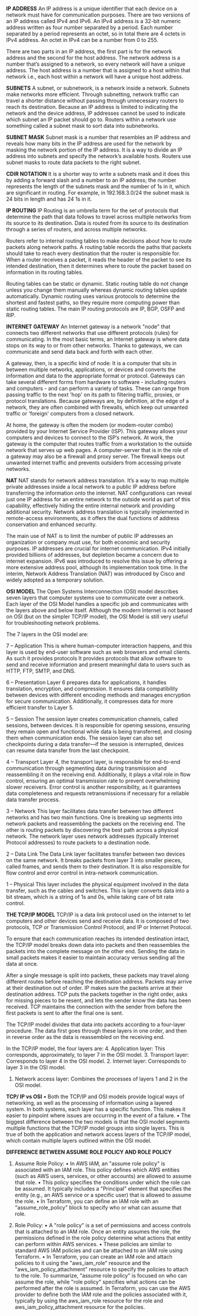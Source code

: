 **IP ADDRESS**
An IP address is a unique identifier that each device on a network must have for communication purposes. There are two versions of an IP address called IPv4 and IPv6. An IPv4 address is a 32-bit numeric address written as four number separated by a period. Each number separated by a period represents an octet, so in total there are 4 octets in IPv4 address. An octet in IPv4 can be a number from 0 to 255.

There are two parts in an IP address, the first part is for the network address and the second for the host address. The network address is a number that’s assigned to a network, so every network will have a unique address. The host address is a number that is assigned to a host within that network i.e., each host within a network will have a unique host address. 

**SUBNETS**
A subnet, or subnetwork, is a network inside a network. Subnets make networks more efficient. Through subnetting, network traffic can travel a shorter distance without passing through unnecessary routers to reach its destination.
Because an IP address is limited to indicating the network and the device address, IP addresses cannot be used to indicate which subnet an IP packet should go to. Routers within a network use something called a subnet mask to sort data into subnetworks.

**SUBNET MASK**
Subnet mask is a number that resembles an IP address and reveals how many bits in the IP address are used for the network by masking the network portion of the IP address. It is a way to divide an IP address into subnets and specify the network’s available hosts. Routers use subnet masks to route data packets to the right subnet.

**CDIR NOTATION**
It is a shorter way to write a subnets mask and it does this by adding a forward slash and a number to an IP address; the number represents the length of the subnets mask and the number of 1s in it, which are significant in routing. For example, in 192.168.3.0/24 the subnet mask is 24 bits in length and has 24 1s in it.

**IP ROUTING**
IP Routing is an umbrella term for the set of protocols that determine the path that data follows to travel across multiple networks from its source to its destination. Data is routed from its source to its destination through a series of routers, and across multiple networks. 

Routers refer to internal routing tables to make decisions about how to route packets along network paths. A routing table records the paths that packets should take to reach every destination that the router is responsible for. When a router receives a packet, it reads the header of the packet to see its intended destination, then it determines where to route the packet based on information in its routing tables.

Routing tables can be static or dynamic. Static routing table do not change unless you change them manually whereas dynamic routing tables update automatically. Dynamic routing uses various protocols to determine the shortest and fastest paths, so they require more computing power than static routing tables. The main IP routing protocols are IP, BGP, OSFP and RIP.

**INTERNET GATEWAY**
An Internet gateway is a network "node" that connects two different networks that use different protocols (rules) for communicating. In the most basic terms, an Internet gateway is where data stops on its way to or from other networks. Thanks to gateways, we can communicate and send data back and forth with each other.

A gateway, then, is a specific kind of node: It is a computer that sits in between multiple networks, applications, or devices and converts the information and data to the appropriate format or protocol.
Gateways can take several different forms from hardware to software - including routers and computers - and can perform a variety of tasks. These can range from passing traffic to the next 'hop' on its path to filtering traffic, proxies, or protocol translations. Because gateways are, by definition, at the edge of a network, they are often combined with firewalls, which keep out unwanted traffic or 'foreign' computers from a closed network.

At home, the gateway is often the modem (or modem-router combo) provided by your Internet Service Provider (ISP). This gateway allows your computers and devices to connect to the ISP’s network.
At work, the gateway is the computer that routes traffic from a workstation to the outside network that serves up web pages.
A computer-server that is in the role of a gateway may also be a firewall and proxy server. The firewall keeps out unwanted internet traffic and prevents outsiders from accessing private networks.

**NAT**
NAT stands for network address translation. It’s a way to map multiple private addresses inside a local network to a public IP address before transferring the information onto the internet. NAT configurations can reveal just one IP address for an entire network to the outside world as part of this capability, effectively hiding the entire internal network and providing additional security. Network address translation is typically implemented in remote-access environments, as it offers the dual functions of address conservation and enhanced security.

The main use of NAT is to limit the number of public IP addresses an organization or company must use, for both economic and security purposes. IP addresses are crucial for internet communication. IPv4 initially provided billions of addresses, but depletion became a concern due to internet expansion. IPv6 was introduced to resolve this issue by offering a more extensive address pool, although its implementation took time. In the interim, Network Address Translation (NAT) was introduced by Cisco and widely adopted as a temporary solution.


**OSI MODEL**
The Open Systems Interconnection (OSI) model describes seven layers that computer systems use to communicate over a network. Each layer of the OSI Model handles a specific job and communicates with the layers above and below itself. Although the modern Internet is not based on OSI (but on the simpler TCP/IP model), the OSI Model is still very useful for troubleshooting network problems. 

The 7 layers in the OSI model are:

7 – Application
This is where human-computer interaction happens, and this layer is used by end-user software such as web browsers and email clients. As such it provides protocols It provides protocols that allow software to send and receive information and present meaningful data to users such as HTTP, FTP, SMTP, and DNS.

6 – Presentation
Layer 6 prepares data for applications, it handles translation, encryption, and compression. It ensures data compatibility between devices with different encoding methods and manages encryption for secure communication. Additionally, it compresses data for more efficient transfer to Layer 5.

5 – Session
The session layer creates communication channels, called sessions, between devices. It is responsible for opening sessions, ensuring they remain open and functional while data is being transferred, and closing them when communication ends. The session layer can also set checkpoints during a data transfer—if the session is interrupted, devices can resume data transfer from the last checkpoint.

4 – Transport
Layer 4, the transport layer, is responsible for end-to-end communication through segmenting data during transmission and reassembling it on the receiving end. Additionally, it plays a vital role in flow control, ensuring an optimal transmission rate to prevent overwhelming slower receivers. Error control is another responsibility, as it guarantees data completeness and requests retransmissions if necessary for a reliable data transfer process.

3 – Network
This layer facilitates data transfer between two different networks and has two main functions. One is breaking up segments into network packets and reassembling the packets on the receiving end. The other is routing packets by discovering the best path across a physical network. The network layer uses network addresses (typically Internet Protocol addresses) to route packets to a destination node.

2 – Data Link
The Data Link layer facilitates transfer between two devices on the same network. It breaks packets from layer 3 into smaller pieces, called frames, and sends them to their destination. It is also responsible for flow control and error control in intra-network communication.

1 – Physical
This layer includes the physical equipment involved in the data transfer, such as the cables and switches. This is layer converts data into a bit stream, which is a string of 1s and 0s, while taking care of bit rate control.

**THE TCP/IP MODEL**
TCP/IP is a data link protocol used on the internet to let computers and other devices send and receive data. It is composed of two protocols, TCP or Transmission Control Protocol, and IP or Internet Protocol.

To ensure that each communication reaches its intended destination intact, the TCP/IP model breaks down data into packets and then reassembles the packets into the complete message on the other end. Sending the data in small packets makes it easier to maintain accuracy versus sending all the data at once.

After a single message is split into packets, these packets may travel along different routes before reaching the destination address. Packets may arrive at their destination out of order. IP makes sure the packets arrive at their destination address. TCP puts the packets together in the right order, asks for missing pieces to be resent, and lets the sender know the data has been received. TCP maintains the connection with the sender from before the first packets is sent to after the final one is sent.

The TCP/IP model divides that data into packets according to a four-layer procedure. The data first goes through these layers in one order, and then in reverse order as the data is reassembled on the receiving end.

In the TCP/IP model, the four layers are:
4. Application layer: This corresponds, approximately, to layer 7 in the OSI model.
3. Transport layer: Corresponds to layer 4 in the OSI model.
2. Internet layer: Corresponds to layer 3 in the OSI model.
1. Network access layer: Combines the processes of layers 1 and 2 in the OSI model.

**TCP/ IP vs OSI**
•	Both the TCP/IP and OSI models provide logical ways of networking, as well as the processing of information using a layered system. In both systems, each layer has a specific function. This makes it easier to pinpoint where issues are occurring in the event of a failure.
•	The biggest difference between the two models is that the OSI model segments multiple functions that the TCP/IP model groups into single layers. This is true of both the application and network access layers of the TCP/IP model, which contain multiple layers outlined within the OSI model.


**DIFFERENCE BETWEEN ASSUME ROLE POLICY AND ROLE POLICY**

1.	Assume Role Policy:
•	In AWS IAM, an "assume role policy" is associated with an IAM role. This policy defines which AWS entities (such as AWS users, services, or other accounts) are allowed to assume that role.
•	This policy specifies the conditions under which the role can be assumed. It typically includes a "Principal" element that specifies the entity (e.g., an AWS service or a specific user) that is allowed to assume the role.
•	In Terraform, you can define an IAM role with an "assume_role_policy" block to specify who or what can assume that role.

2.	Role Policy:
•	A "role policy" is a set of permissions and access controls that is attached to an IAM role. Once an entity assumes the role, the permissions defined in the role policy determine what actions that entity can perform within AWS services.
•	These policies are similar to standard AWS IAM policies and can be attached to an IAM role using Terraform.
•	In Terraform, you can create an IAM role and attach policies to it using the "aws_iam_role" resource and the "aws_iam_policy_attachment" resource to specify the policies to attach to the role.
To summarize, "assume role policy" is focused on who can assume the role, while "role policy" specifies what actions can be performed after the role is assumed. In Terraform, you can use the AWS provider to define both the IAM role and the policies associated with it, typically by using the aws_iam_role resource for the role and aws_iam_policy_attachment resource for the policies.
